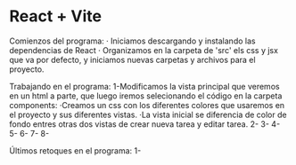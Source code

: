 # React + Vite

Comienzos del programa:
    · Iniciamos descargando y instalando las dependencias de React
    · Organizamos en la carpeta de 'src' els css y jsx que va por defecto, y iniciamos nuevas carpetas y archivos para el proyecto.

Trabajando en el programa:
    1-Modificamos la vista principal que veremos en un html a parte, que luego iremos selecionando el código en la carpeta components:
        ·Creamos un css con los diferentes colores que usaremos en el proyecto y sus diferentes vistas.
        ·La vista inicial se diferencia de color de fondo entres otras dos vistas de crear nueva tarea y editar tarea.
    2-
    3-
    4-
    5-
    6-
    7-
    8-

Últimos retoques en el programa:
    1-
